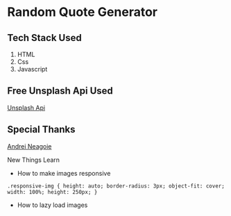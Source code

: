 # Random Quote Generator

## Tech Stack Used

1. HTML
2. Css
3. Javascript

## Free Unsplash Api Used

[Unsplash Api](https://api.unsplash.com/photos/random)

## Special Thanks

[Andrei Neagoie](https://twitter.com/andreineagoie?lang=en)

New Things Learn

- How to make images responsive

`.responsive-img {
  height: auto;
  border-radius: 3px;
  object-fit: cover;
  width: 100%;
  height: 250px;
}`

- How to lazy load images